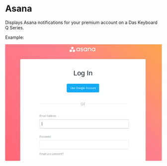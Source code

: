 # Asana

Displays Asana notifications for your premium account on a Das Keyboard Q Series.

Example:

![Asana on a Das Keyboard Q](assets/image.png "Q Asana")